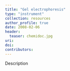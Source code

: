 ```yaml
---
title: "Gel electrophoresis"
type: "instrument"
collection: resources
author_profile: true
date: 2008-02-06
header:
  teaser: chemidoc.jpg
uri: 
doi: 
contributors: 
---
```

<p align= "justify">

Description
